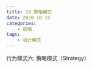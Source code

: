 ```yaml
---
title: 19 策略模式
date: 2020-10-19
categories:
    - 前端
tags:
	- 设计模式
---
```

行为模式六: 策略模式（Strategy）
<!-- more -->
